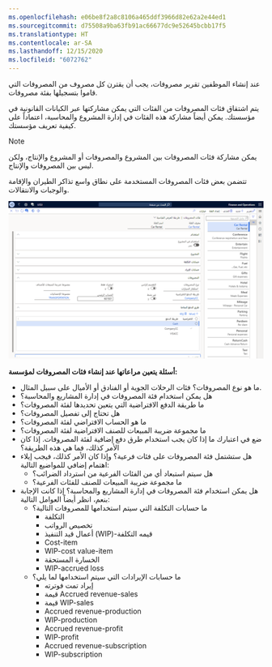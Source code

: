 ```yaml
---
ms.openlocfilehash: e06be8f2a8c8106a465ddf3966d82e62a2e44ed1
ms.sourcegitcommit: d75508a9ba63fb91ac66677dc9e52645bcbb17f5
ms.translationtype: HT
ms.contentlocale: ar-SA
ms.lasthandoff: 12/15/2020
ms.locfileid: "6072762"
---
```

عند إنشاء الموظفين تقرير مصروفات، يجب أن يقترن كل مصروف من المصروفات التي قاموا بتسجيلها بفئة مصروفات. 

يتم اشتقاق فئات المصروفات من الفئات التي يمكن مشاركتها عبر الكيانات القانونية في مؤسستك. يمكن أيضاً مشاركة هذه الفئات في إدارة المشروع والمحاسبة، اعتماداً على كيفية تعريف مؤسستك. 

> [!NOTE]
> يمكن مشاركة فئات المصروفات بين المشروع والمصروفات أو المشروع والإنتاج، ولكن ليس بين المصروفات والإنتاج. 

تتضمن بعض فئات المصروفات المستخدمة على نطاق واسع تذاكر الطيران والإقامة والوجبات والانتقالات.


[ ![لقطة شاشة لصفحة فئات المصروفات.](../media/expense-categories-ss.png) ](../media/expense-categories-ss.png#lightbox)

**أسئلة يتعين مراعاتها عند إنشاء فئات المصروفات لمؤسسة:**

- ما هو نوع المصروفات؟ فئات الرحلات الجوية أو الفنادق أو الأميال على سبيل المثال.
- هل يمكن استخدام فئة المصروفات في إدارة المشاريع والمحاسبة؟
- ما طريقة الدفع الافتراضية التي يتعين تحديدها لفئة المصروفات؟
- هل تحتاج إلى تفصيل المصروفات؟
- ما هو الحساب الافتراضي لفئة المصروفات؟
- ما مجموعة ضريبة المبيعات للصنف الافتراضية لفئة المصروفات؟
- ضع في اعتبارك ما إذا كان يجب استخدام طرق دفع إضافية لفئة المصروفات. إذا كان الأمر كذلك، فما هي هذه الطريقة؟
- هل ستشتمل فئة المصروفات على فئات فرعية؟ وإذا كان الأمر كذلك، فيجب إيلاء اهتمام إضافي للمواضيع التالية:
    - هل سيتم استبعاد أي من الفئات الفرعية من استرداد الضرائب؟
    - ما مجموعة ضريبة المبيعات للصنف للفئات الفرعية؟
- هل يمكن استخدام فئة المصروفات في إدارة المشاريع والمحاسبة؟ إذا كانت الإجابة بنعم، انظر أيضاً العوامل التالية:
    - ما حسابات التكلفة التي سيتم استخدامها للمصروفات التالية؟
        - التكلفة
        - تخصيص الرواتب
        - أعمال قيد التنفيذ (WIP)-قيمه التكلفة
        - Cost-item
        - WIP-cost value-item
        - الخسارة المستحقة
        - WIP-accrued loss
    - ما حسابات الإيرادات التي سيتم استخدامها لما يلي؟
        - إيراد تمت فوترته
        - قيمة Accrued revenue-sales
        - قيمة WIP-sales
        - Accrued revenue-production
        - WIP-production
        - Accrued revenue-profit
        - WIP-profit
        - Accrued revenue-subscription
        - WIP-subscription

